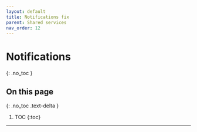 ```yaml
---
layout: default
title: Notifications fix
parent: Shared services
nav_order: 12
---
```


# Notifications 
{: .no_toc }

## On this page
{: .no_toc .text-delta }

1. TOC
{:toc}

---
